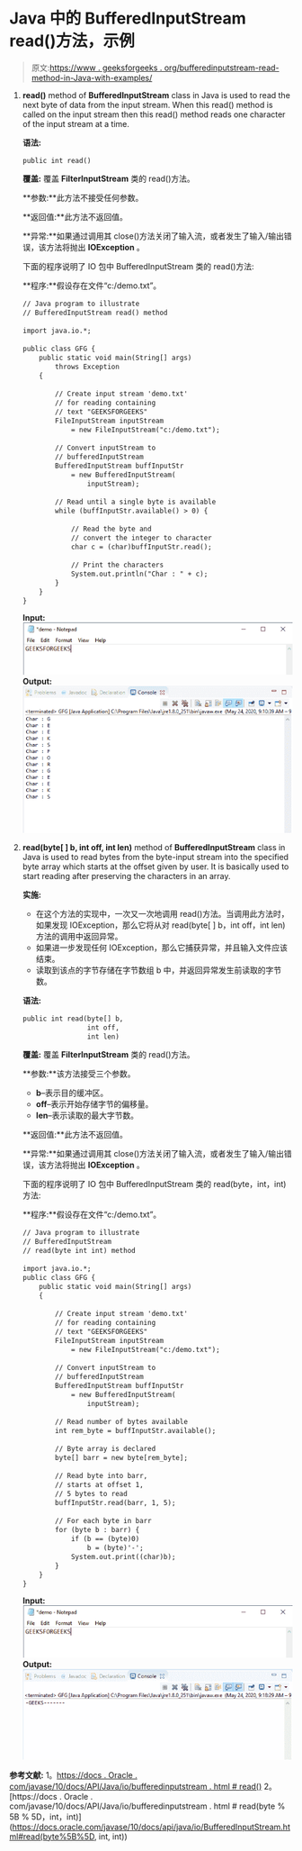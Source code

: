 # Java 中的 BufferedInputStream read()方法，示例

> 原文:[https://www . geeksforgeeks . org/bufferedinputstream-read-method-in-Java-with-examples/](https://www.geeksforgeeks.org/bufferedinputstream-read-method-in-java-with-examples/)

1.  **read()** method of **BufferedInputStream** class in Java is used to read the next byte of data from the input stream. When this read() method is called on the input stream then this read() method reads one character of the input stream at a time.

    **语法:**

    ```
    public int read()

    ```

    **覆盖:**
    覆盖 **FilterInputStream** 类的 read()方法。

    **参数:**此方法不接受任何参数。

    **返回值:**此方法不返回值。

    **异常:**如果通过调用其 close()方法关闭了输入流，或者发生了输入/输出错误，该方法将抛出 **IOException** 。

    下面的程序说明了 IO 包中 BufferedInputStream 类的 read()方法:

    **程序:**假设存在文件“c:/demo.txt”。

    ```
    // Java program to illustrate
    // BufferedInputStream read() method

    import java.io.*;

    public class GFG {
        public static void main(String[] args)
            throws Exception
        {

            // Create input stream 'demo.txt'
            // for reading containing
            // text "GEEKSFORGEEKS"
            FileInputStream inputStream
                = new FileInputStream("c:/demo.txt");

            // Convert inputStream to
            // bufferedInputStream
            BufferedInputStream buffInputStr
                = new BufferedInputStream(
                    inputStream);

            // Read until a single byte is available
            while (buffInputStr.available() > 0) {

                // Read the byte and
                // convert the integer to character
                char c = (char)buffInputStr.read();

                // Print the characters
                System.out.println("Char : " + c);
            }
        }
    }
    ```

    **Input:**[![](img/beffb05d573dd3207e83106a7c2fb85b.png)](https://media.geeksforgeeks.org/wp-content/uploads/20200524091315/INPUT_GEEKSFORGEEKS3.png)**Output:**[![](img/367507db9016fb718fd10072a7ce977c.png)](https://media.geeksforgeeks.org/wp-content/uploads/20200524091536/read-11.png)
2.  **read(byte[ ] b, int off, int len)** method of **BufferedInputStream** class in Java is used to read bytes from the byte-input stream into the specified byte array which starts at the offset given by user. It is basically used to start reading after preserving the characters in an array.

    **实施:**

    *   在这个方法的实现中，一次又一次地调用 read()方法。当调用此方法时，如果发现 IOException，那么它将从对 read(byte[ ] b，int off，int len)方法的调用中返回异常。
    *   如果进一步发现任何 IOException，那么它捕获异常，并且输入文件应该结束。
    *   读取到该点的字节存储在字节数组 b 中，并返回异常发生前读取的字节数。

    **语法:**

    ```
    public int read(byte[] b,
                    int off,
                    int len)

    ```

    **覆盖:**
    覆盖 **FilterInputStream** 类的 read()方法。

    **参数:**该方法接受三个参数。

    *   **b**–表示目的缓冲区。
    *   **off**–表示开始存储字节的偏移量。
    *   **len**–表示读取的最大字节数。

    **返回值:**此方法不返回值。

    **异常:**如果通过调用其 close()方法关闭了输入流，或者发生了输入/输出错误，该方法将抛出 **IOException** 。

    下面的程序说明了 IO 包中 BufferedInputStream 类的 read(byte，int，int)方法:

    **程序:**假设存在文件“c:/demo.txt”。

    ```
    // Java program to illustrate
    // BufferedInputStream
    // read(byte int int) method

    import java.io.*;
    public class GFG {
        public static void main(String[] args)
        {

            // Create input stream 'demo.txt'
            // for reading containing
            // text "GEEKSFORGEEKS"
            FileInputStream inputStream
                = new FileInputStream("c:/demo.txt");

            // Convert inputStream to
            // bufferedInputStream
            BufferedInputStream buffInputStr
                = new BufferedInputStream(
                    inputStream);

            // Read number of bytes available
            int rem_byte = buffInputStr.available();

            // Byte array is declared
            byte[] barr = new byte[rem_byte];

            // Read byte into barr,
            // starts at offset 1,
            // 5 bytes to read
            buffInputStr.read(barr, 1, 5);

            // For each byte in barr
            for (byte b : barr) {
                if (b == (byte)0)
                    b = (byte)'-';
                System.out.print((char)b);
            }
        }
    }
    ```

    **Input:**[![](img/5b6c6a6b1bff158bbb7f1a7d731ef649.png)](https://media.geeksforgeeks.org/wp-content/uploads/20200524091751/INPUT_GEEKSFORGEEKS4.png)**Output:**[![](img/059008cb9b8fad08402b145f19374309.png)](https://media.geeksforgeeks.org/wp-content/uploads/20200524092008/read-21.png)

**参考文献:**
1。[https://docs . Oracle . com/javase/10/docs/API/Java/io/bufferedinputstream . html # read()](https://docs.oracle.com/javase/10/docs/api/java/io/BufferedInputStream.html#read())
2。[https://docs . Oracle . com/javase/10/docs/API/Java/io/bufferedinputstream . html # read(byte % 5B % 5D，int，int)](https://docs.oracle.com/javase/10/docs/api/java/io/BufferedInputStream.html#read(byte%5B%5D, int, int))